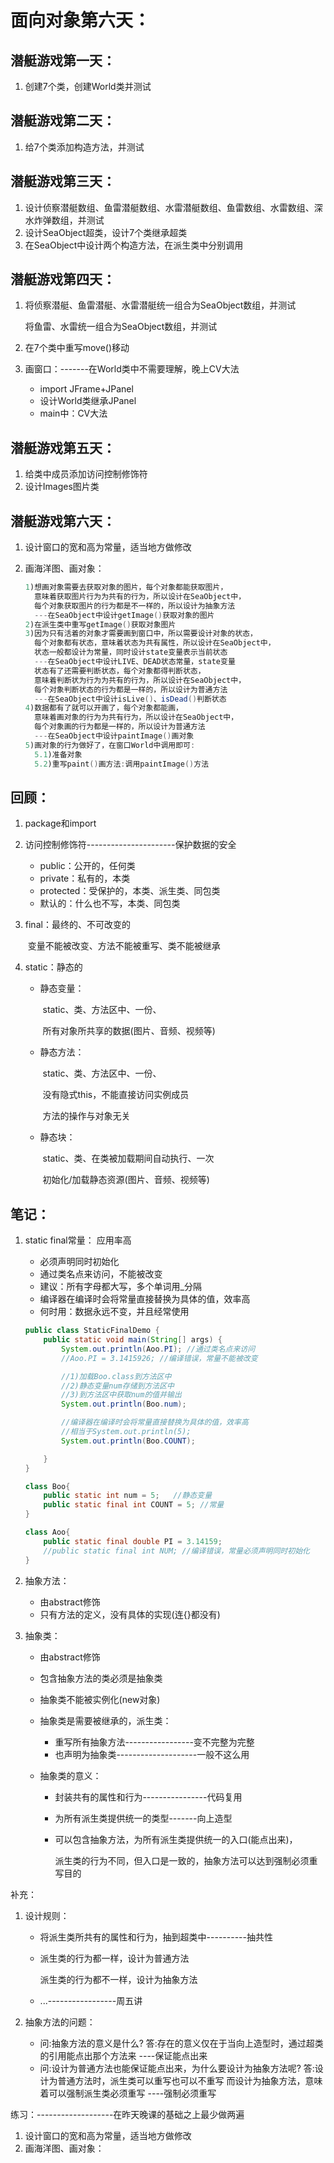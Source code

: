 # 面向对象第六天：



## 潜艇游戏第一天：

1. 创建7个类，创建World类并测试

## 潜艇游戏第二天：

1. 给7个类添加构造方法，并测试

## 潜艇游戏第三天：

1. 设计侦察潜艇数组、鱼雷潜艇数组、水雷潜艇数组、鱼雷数组、水雷数组、深水炸弹数组，并测试
2. 设计SeaObject超类，设计7个类继承超类
3. 在SeaObject中设计两个构造方法，在派生类中分别调用

## 潜艇游戏第四天：

1. 将侦察潜艇、鱼雷潜艇、水雷潜艇统一组合为SeaObject数组，并测试

   将鱼雷、水雷统一组合为SeaObject数组，并测试

2. 在7个类中重写move()移动

3. 画窗口：-------在World类中不需要理解，晚上CV大法

   - import JFrame+JPanel
   - 设计World类继承JPanel
   - main中：CV大法

## 潜艇游戏第五天：

1. 给类中成员添加访问控制修饰符
2. 设计Images图片类

## 潜艇游戏第六天：

1. 设计窗口的宽和高为常量，适当地方做修改

2. 画海洋图、画对象：

   ```java
   1)想画对象需要去获取对象的图片，每个对象都能获取图片，
     意味着获取图片行为为共有的行为，所以设计在SeaObject中，
     每个对象获取图片的行为都是不一样的，所以设计为抽象方法
     ---在SeaObject中设计getImage()获取对象的图片
   2)在派生类中重写getImage()获取对象图片
   3)因为只有活着的对象才需要画到窗口中，所以需要设计对象的状态，
     每个对象都有状态，意味着状态为共有属性，所以设计在SeaObject中，
     状态一般都设计为常量，同时设计state变量表示当前状态
     ---在SeaObject中设计LIVE、DEAD状态常量，state变量
     状态有了还需要判断状态，每个对象都得判断状态，
     意味着判断状为行为为共有的行为，所以设计在SeaObject中，
     每个对象判断状态的行为都是一样的，所以设计为普通方法
     ---在SeaObject中设计isLive()、isDead()判断状态
   4)数据都有了就可以开画了，每个对象都能画，
     意味着画对象的行为为共有行为，所以设计在SeaObject中，
     每个对象画的行为都是一样的，所以设计为普通方法
     ---在SeaObject中设计paintImage()画对象
   5)画对象的行为做好了，在窗口World中调用即可:
     5.1)准备对象
     5.2)重写paint()画方法:调用paintImage()方法
   ```
   



## 回顾：

1. package和import

2. 访问控制修饰符----------------------保护数据的安全

   - public：公开的，任何类
   - private：私有的，本类
   - protected：受保护的，本类、派生类、同包类
   - 默认的：什么也不写，本类、同包类

3. final：最终的、不可改变的

   ​	       变量不能被改变、方法不能被重写、类不能被继承

4. static：静态的

   - 静态变量：

     ​	static、类、方法区中、一份、

     ​    所有对象所共享的数据(图片、音频、视频等)

   - 静态方法：

     ​	static、类、方法区中、一份、

     ​    没有隐式this，不能直接访问实例成员

     ​    方法的操作与对象无关

   - 静态块：

     ​	static、类、在类被加载期间自动执行、一次

     ​    初始化/加载静态资源(图片、音频、视频等)

   

## 笔记：

1. static final常量： 应用率高

   - 必须声明同时初始化
   - 通过类名点来访问，不能被改变
   - 建议：所有字母都大写，多个单词用_分隔
   - 编译器在编译时会将常量直接替换为具体的值，效率高
   - 何时用：数据永远不变，并且经常使用

   ```java
   public class StaticFinalDemo {
       public static void main(String[] args) {
           System.out.println(Aoo.PI); //通过类名点来访问
           //Aoo.PI = 3.1415926; //编译错误，常量不能被改变
   
           //1)加载Boo.class到方法区中
           //2)静态变量num存储到方法区中
           //3)到方法区中获取num的值并输出
           System.out.println(Boo.num);
   
           //编译器在编译时会将常量直接替换为具体的值，效率高
           //相当于System.out.println(5);
           System.out.println(Boo.COUNT);
   
       }
   }
   
   class Boo{
       public static int num = 5;   //静态变量
       public static final int COUNT = 5; //常量
   }
   
   class Aoo{
       public static final double PI = 3.14159;
       //public static final int NUM; //编译错误，常量必须声明同时初始化
   }
   ```

2. 抽象方法：

   - 由abstract修饰
   - 只有方法的定义，没有具体的实现(连{}都没有)

3. 抽象类：

   - 由abstract修饰

   - 包含抽象方法的类必须是抽象类

   - 抽象类不能被实例化(new对象)

   - 抽象类是需要被继承的，派生类：

     - 重写所有抽象方法-----------------变不完整为完整
     - 也声明为抽象类--------------------一般不这么用

   - 抽象类的意义：

     - 封装共有的属性和行为----------------代码复用

     - 为所有派生类提供统一的类型-------向上造型

     - 可以包含抽象方法，为所有派生类提供统一的入口(能点出来)，

       派生类的行为不同，但入口是一致的，抽象方法可以达到强制必须重写目的



补充：

1. 设计规则：

   - 将派生类所共有的属性和行为，抽到超类中----------抽共性

   - 派生类的行为都一样，设计为普通方法

     派生类的行为都不一样，设计为抽象方法

   - ...-----------------周五讲

2. 抽象方法的问题：

   - 问:抽象方法的意义是什么?
     答:存在的意义仅在于当向上造型时，通过超类的引用能点出那个方法来
          ----保证能点出来
   - 问:设计为普通方法也能保证能点出来，为什么要设计为抽象方法呢?
     答:设计为普通方法时，派生类可以重写也可以不重写
          而设计为抽象方法，意味着可以强制派生类必须重写
          ----强制必须重写



练习：-------------------在昨天晚课的基础之上最少做两遍

1. 设计窗口的宽和高为常量，适当地方做修改
2. 画海洋图、画对象：































